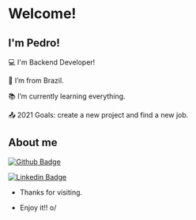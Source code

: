 # Welcome!

 

## I'm Pedro!

 

:computer: I'm Backend Developer!

:house_with_garden: I’m from Brazil.

:books: I’m currently learning everything.

:outbox_tray: 2021 Goals: create a new project and find a new job.

 

## About me

[![Github Badge](https://img.shields.io/badge/-Github-000?style=flat-square&logo=Github&logoColor=white&link=LINK_GIT)](LINK_GIT)

[![Linkedin Badge](https://img.shields.io/badge/-LinkedIn-blue?style=flat-square&logo=Linkedin&logoColor=white&link=https://www.linkedin.com/in/pedro-henrique-alves-das-neves-8391291a5/)](https://www.linkedin.com/in/pedro-henrique-alves-das-neves-8391291a5/)



- Thanks for visiting.

- Enjoy it!! o/
